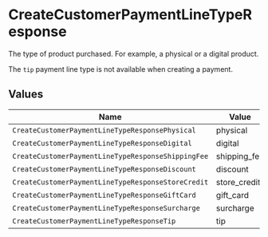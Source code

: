 # CreateCustomerPaymentLineTypeResponse

The type of product purchased. For example, a physical or a digital product.

The `tip` payment line type is not available when creating a payment.


## Values

| Name                                               | Value                                              |
| -------------------------------------------------- | -------------------------------------------------- |
| `CreateCustomerPaymentLineTypeResponsePhysical`    | physical                                           |
| `CreateCustomerPaymentLineTypeResponseDigital`     | digital                                            |
| `CreateCustomerPaymentLineTypeResponseShippingFee` | shipping_fee                                       |
| `CreateCustomerPaymentLineTypeResponseDiscount`    | discount                                           |
| `CreateCustomerPaymentLineTypeResponseStoreCredit` | store_credit                                       |
| `CreateCustomerPaymentLineTypeResponseGiftCard`    | gift_card                                          |
| `CreateCustomerPaymentLineTypeResponseSurcharge`   | surcharge                                          |
| `CreateCustomerPaymentLineTypeResponseTip`         | tip                                                |